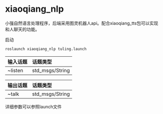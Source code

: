 # xiaoqiang_nlp

小强自然语言处理程序，后端采用图灵机器人api。配合xiaoqiang_tts包可以实现和人聊天的功能。

启动

```bash
roslaunch xiaoqiang_nlp tuling.launch
```

|输入话题|话题类型|
|:--|:--|
|~listen|std_msgs/String|


|输出话题|话题类型|
|:--|:--|
|~talk|std_msgs/String|

详细参数可以参照launch文件